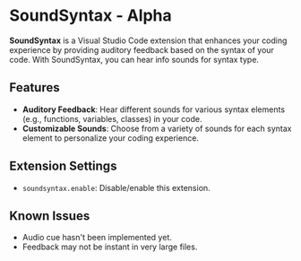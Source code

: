 # SoundSyntax - Alpha

**SoundSyntax** is a Visual Studio Code extension that enhances your coding experience by providing auditory feedback based on the syntax of your code. With SoundSyntax, you can hear info sounds for syntax type.

## Features

- **Auditory Feedback**: Hear different sounds for various syntax elements (e.g., functions, variables, classes) in your code.
- **Customizable Sounds**: Choose from a variety of sounds for each syntax element to personalize your coding experience.

## Extension Settings

- `soundsyntax.enable`: Disable/enable this extension.

## Known Issues

- Audio cue hasn't been implemented yet.
- Feedback may not be instant in very large files.
